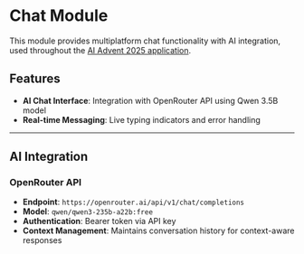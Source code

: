 # Chat Module

This module provides multiplatform chat functionality with AI integration, used throughout the [AI Advent 2025 application](../../README.md).

## Features
- **AI Chat Interface**: Integration with OpenRouter API using Qwen 3.5B model
- **Real-time Messaging**: Live typing indicators and error handling

---

## AI Integration

### OpenRouter API
- **Endpoint**: `https://openrouter.ai/api/v1/chat/completions`
- **Model**: `qwen/qwen3-235b-a22b:free`
- **Authentication**: Bearer token via API key
- **Context Management**: Maintains conversation history for context-aware responses

